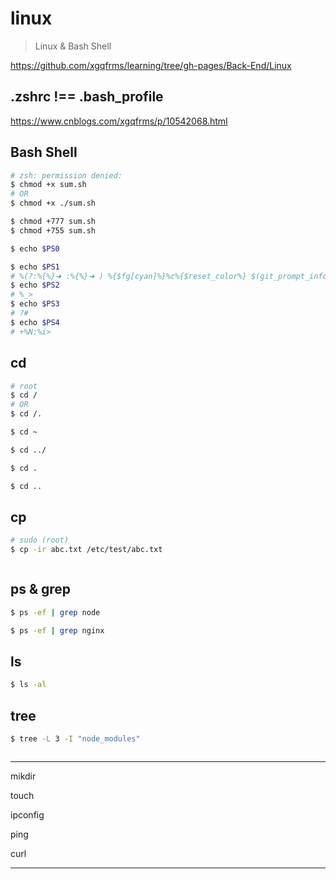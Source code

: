 # linux

> Linux & Bash Shell

https://github.com/xgqfrms/learning/tree/gh-pages/Back-End/Linux

## .zshrc !== .bash_profile

https://www.cnblogs.com/xgqfrms/p/10542068.html


## Bash Shell

```sh
# zsh: permission denied:
$ chmod +x sum.sh
# OR
$ chmod +x ./sum.sh

$ chmod +777 sum.sh
$ chmod +755 sum.sh

```

```sh
$ echo $PS0

$ echo $PS1 
# %(?:%{%}➜ :%{%}➜ ) %{$fg[cyan]%}%c%{$reset_color%} $(git_prompt_info)
$ echo $PS2
# %_> 
$ echo $PS3
# ?# 
$ echo $PS4
# +%N:%i> 

```
## cd

```sh
# root
$ cd /
# OR
$ cd /.

$ cd ~

$ cd ../

$ cd .

$ cd ..

```

## cp

```sh
# sudo (root)
$ cp -ir abc.txt /etc/test/abc.txt



```


## ps & grep

```sh
$ ps -ef | grep node

$ ps -ef | grep nginx


```

## ls

```sh
$ ls -al


```

## tree

```sh
$ tree -L 3 -I "node_modules"



```

***

mikdir

touch



ipconfig

ping

curl











***


